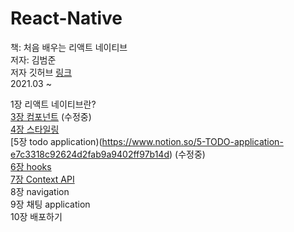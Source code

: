 # React-Native

책: 처음 배우는 리액트 네이티브  
저자: 김범준  
저자 깃허브 [링크](https://github.com/Alchemist85K/my-first-react-native)  
2021.03 ~   
  
1장 리액트 네이티브란?  
[3장 컴포넌트](https://www.notion.so/1-3-954772247c3646fda46403950b1a5e5b) (수정중)  
[4장 스타일링](https://www.notion.so/4-7c36d48cc43e4d81bcb3566b69505d2e)  
[5장 todo application)(https://www.notion.so/5-TODO-application-e7c3318c92624d2fab9a9402ff97b14d) (수정중)  
[6장 hooks](https://www.notion.so/6-hooks-17daca2d9b984037a6ea936481373aa7)  
[7장 Context API](https://www.notion.so/7-Context-API-d5a0d546cc084674a8abbe9957668d0d)  
8장 navigation  
9장 채팅 application  
10장 배포하기  
